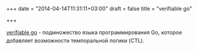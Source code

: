 +++
date = "2014-04-14T11:31:11+03:00"
draft = false
title = "verifiable go"

+++

<p><a href="http://vgo.readthedocs.org/en/latest/introduction.html">verifiable go</a> -&nbsp;подмножество языка&nbsp;<span style="line-height: 1.6em;">программирования</span><span style="line-height: 1.6em;">&nbsp;Go</span><span style="line-height: 1.6em;">, которое добавляет возможности темпоральной логики&nbsp;(CTL).</span></p>

